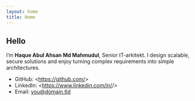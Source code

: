 ```yaml
---
layout: home
title: Home
---
```


## Hello
I’m **Haque Abul Ahsan Md Mahmudul**, Senior IT-arkitekt. I design scalable, secure solutions and enjoy turning complex requirements into simple architectures.

- GitHub: <https://github.com/<your-username>>
- LinkedIn: <https://www.linkedin.com/in/<your-handle>/>
- Email: you@domain.tld
